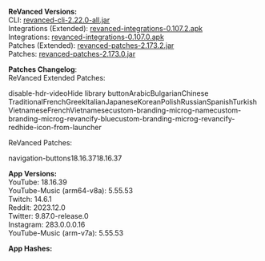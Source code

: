 **ReVanced Versions:**  
CLI: [revanced-cli-2.22.0-all.jar](https://github.com/j-hc/revanced-cli/releases/tag/v2.22.0)  
Integrations (Extended): [revanced-integrations-0.107.2.apk](https://github.com/inotia00/revanced-integrations/releases/tag/v0.107.2)  
Integrations: [revanced-integrations-0.107.0.apk](https://github.com/revanced/revanced-integrations/releases/tag/v0.107.0)  
Patches (Extended): [revanced-patches-2.173.2.jar](https://github.com/inotia00/revanced-patches/releases/tag/v2.173.2)  
Patches: [revanced-patches-2.173.0.jar](https://github.com/revanced/revanced-patches/releases/tag/v2.173.0)  

**Patches Changelog**:   
ReVanced Extended Patches:  

disable-hdr-videoHide library buttonArabicBulgarianChinese TraditionalFrenchGreekItalianJapaneseKoreanPolishRussianSpanishTurkishVietnameseFrenchVietnamesecustom-branding-microg-namecustom-branding-microg-revancify-bluecustom-branding-microg-revancify-redhide-icon-from-launcher
  
ReVanced Patches:   

navigation-buttons18.16.3718.16.37
  
**App Versions:**  
YouTube: 18.16.39  
YouTube-Music (arm64-v8a): 5.55.53  
Twitch: 14.6.1  
Reddit: 2023.12.0  
Twitter: 9.87.0-release.0  
Instagram: 283.0.0.0.16  
YouTube-Music (arm-v7a): 5.55.53  

**App Hashes:**  
  
